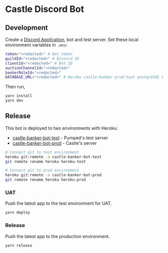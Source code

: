 # Castle Discord Bot

## Development

Create a [Discord Application](https://discord.com/developers/applications), bot and test server. Set these local environment variables in `.env`:

```sh
token="<redacted>" # Bot token
guildId="<redacted>" # Discord ID
clientId="<redacted>" # Bot ID
auctionChannelId="<redacted>"
bankerRoleId="<redacted>"
DATABASE_URL="<redacted>" # Heroku castle-banker-prod-test postgreSQL URI
```

Then run,

```sh
yarn install
yarn dev
```

## Release

This bot is deployed to two environments with Heroku:

- [castle-banker-bot-test](https://dashboard.heroku.com/apps/castle-banker-bot-test/settings) - Pumped's test server
- [castle-banker-bot-prod](https://dashboard.heroku.com/apps/castle-banker-bot-prod/settings) - Castle's server

```sh
# Connect git to test environment
heroku git:remote -a castle-banker-bot-test
git remote rename heroku heroku-test

# Connect git to prod environment
heroku git:remote -a castle-banker-bot-prod
git remote rename heroku heroku-prod
```

### UAT

Push the latest app to the test environment for UAT.

```sh
yarn deploy
```

### Release

Push the latest app to the production environment.

```sh
yarn release
```

